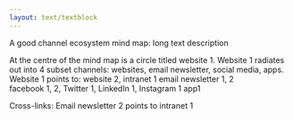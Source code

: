 ```yaml
---
layout: text/textblock
---
```


A good channel ecosystem mind map: long text description

At the centre of the mind map is a circle titled website 1. 
Website 1 radiates out into 4 subset channels: websites, email newsletter, social media, apps.
Website 1 points to:
website 2, intranet 1
email newsletter 1, 2  
facebook 1, 2, Twitter 1, LinkedIn 1, Instagram 1
app1

Cross-links:
Email newsletter 2 points to intranet 1

